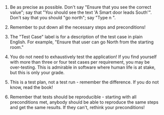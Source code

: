 1. Be as precise as possible.  Don't say "Ensure that you see the correct value"; say that "You should see the text 'A Smart door leads South'".  Don't say that you should "go north"; say "Type n <enter>".

2. Remember to put down all the necessary steps and preconditions!

3. The "Test Case" label is for a description of the test case in plain English.  For example, "Ensure that user can go North from the starting room."

4. You do not need to exhaustively test the application!  If you find yourself with more than three or four test cases per requirement, you may be over-testing.  This is admirable in software where human life is at stake, but this is only your grade.

5. This is a test plan, not a test run - remember the difference.  If you do not know, read the book!

6. Remember that tests should be reproducible - starting with all preconditions met, anybody should be able to reproduce the same steps and get the same results.  If they can't, rethink your preconditions!